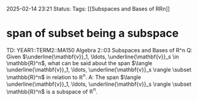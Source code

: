 2025-02-14 23:21
Status: 
Tags: [[Subspaces and Bases of RRn]]
# span of subset being a subspace

TD: YEAR1::TERM2::MA150 Algebra 2::03 Subspaces and Bases of R^n 
Q: Given $\underline{\mathbf{v}}_1, \ldots, \underline{\mathbf{v}}_s \in \mathbb{R}^n$, what can be said about the span $\langle \underline{\mathbf{v}}_1, \ldots, \underline{\mathbf{v}}_s \rangle \subset \mathbb{R}^n$ in relation to $\mathbb{R}^n$.
A: The span $\langle \underline{\mathbf{v}}_1, \ldots, \underline{\mathbf{v}}_s \rangle \subset \mathbb{R}^n$ is a subspace of $\mathbb{R}^n$.
<!--ID: 1739575314565-->
